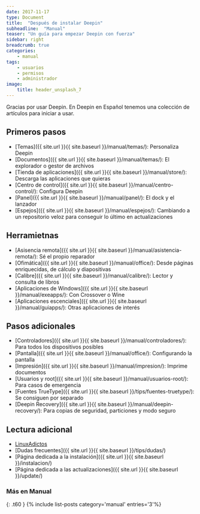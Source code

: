 ```yaml
---
date: 2017-11-17
type: Document
title:  "Después de instalar Deepin"
subheadline:  "Manual"
teaser: "Un guía para empezar Deepin con fuerza"
sidebar: right
breadcrumb: true
categories:
    - manual
tags:
    - usuarios
    - permisos
    - administrador
image:
    title: header_unsplash_7
---
```


Gracias por usar Deepin. En Deepin en Español tenemos una colección de artículos para iniciar a usar.

## Primeros pasos
* [Temas]({{ site.url }}{{ site.baseurl }}/manual/temas/): Personaliza Deepin
* [Documentos]({{ site.url }}{{ site.baseurl }}/manual/temas/): El explorador o gestor de archivos
* [Tienda de aplicaciones]({{ site.url }}{{ site.baseurl }}/manual/store/): Descarga las aplicaciones que quieras
* [Centro de control]({{ site.url }}{{ site.baseurl }}/manual/centro-control/): Configura Deepin
* [Panel]({{ site.url }}{{ site.baseurl }}/manual/panel/): El dock y el lanzador
* [Espejos]({{ site.url }}{{ site.baseurl }}/manual/espejos/): Cambiando a un repositorio veloz para conseguir lo último en actualizaciones

## Herramietnas
* [Asisencia remota]({{ site.url }}{{ site.baseurl }}/manual/asistencia-remota/): Sé el propio reparador
* [Ofimática]({{ site.url }}{{ site.baseurl }}/manual/office/): Desde páginas enriquecidas, de cálculo y diapositivas
* [Calibre]({{ site.url }}{{ site.baseurl }}/manual/calibre/): Lector y consulta de libros
* [Aplicaciones de Windows]({{ site.url }}{{ site.baseurl }}/manual/exeapps/): Con Crossover o Wine
* [Aplicaciones escenciales]({{ site.url }}{{ site.baseurl }}/manual/guiapps/): Otras aplicaciones de interés

## Pasos adicionales
* [Controladores]({{ site.url }}{{ site.baseurl }}/manual/controladores/): Para todos los dispositivos posibles
* [Pantalla]({{ site.url }}{{ site.baseurl }}/manual/office/): Configurando la pantalla
* [Impresión]({{ site.url }}{{ site.baseurl }}/manual/impresion/): Imprime documentos
* [Usuarios y root]({{ site.url }}{{ site.baseurl }}/manual/usuarios-root/): Para casos de emergencia
* [Fuentes TrueType]({{ site.url }}{{ site.baseurl }}/tips/fuentes-truetype/): Se consiguen por separado
* [Deepin Recovery]({{ site.url }}{{ site.baseurl }}/manual/deepin-recovery/): Para copias de seguridad, particiones y modo seguro

## Lectura adicional
* [LinuxAdictos](https://www.linuxadictos.com/4-cosas-despues-instalar-debian.html)
* [Dudas frecuentes]({{ site.url }}{{ site.baseurl }}/tips/dudas/)
* [Página dedicada a la instalación]({{ site.url }}{{ site.baseurl }}/instalacion/)
* [Página dedicada a las actualizaciones]({{ site.url }}{{ site.baseurl }}/update/)

### Más en Manual
{: .t60 }
{% include list-posts category='manual' entries='3'%}

